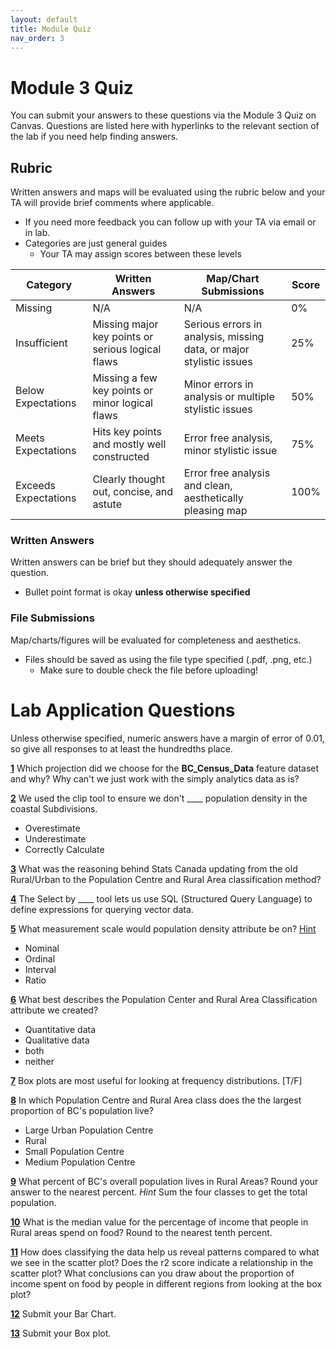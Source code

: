 ```yaml
---
layout: default
title: Module Quiz
nav_order: 3
---
```


# Module 3 Quiz

You can submit your answers to these questions via the Module 3 Quiz on Canvas.  Questions are listed here with hyperlinks to the relevant section of the lab if you need help finding answers.

## Rubric

Written answers and maps will be evaluated using the rubric below and your TA will provide brief comments where applicable.

* If you need more feedback you can follow up with your TA via email or in lab.
* Categories are just general guides
    * Your TA may assign scores between these levels


|      Category      |                   Written Answers                |                 Map/Chart Submissions                             |Score|
|--------------------|--------------------------------------------------|-------------------------------------------------------------------|-----|
|Missing             |N/A                                               |N/A                                                                |0%   |
|Insufficient        |Missing major key points or serious logical flaws |Serious errors in analysis, missing data, or major stylistic issues|25%  |
|Below Expectations  |Missing a few key points or minor logical flaws   |Minor errors in analysis or multiple stylistic issues              |50%  |
|Meets Expectations  |Hits key points and mostly well constructed       |Error free analysis, minor stylistic issue                         |75%  |
|Exceeds Expectations|Clearly thought out, concise, and astute          |Error free analysis and clean, aesthetically pleasing map          |100% |

### Written Answers 

Written answers can be brief but they should adequately answer the question.

* Bullet point format is okay **unless otherwise specified**

### File Submissions

Map/charts/figures will be evaluated for completeness and aesthetics.

* Files should be saved as using the file type specified (.pdf, .png, etc.)
    * Make sure to double check the file before uploading!


# Lab Application Questions 

Unless otherwise specified, numeric answers have a margin of error of 0.01, so give all responses to at least the hundredths place.


[**1**](Application_Part1.md#importing-the-census-data)
Which projection did we choose for the **BC_Census_Data** feature dataset and why?  Why can't we just work with the simply analytics data as is?


[**2**](Application_Part1.md#clip-the-bc_census_data-layer)
We used the clip tool to ensure we don't  ____ population density in the coastal Subdivisions.

* Overestimate
* Underestimate
* Correctly Calculate

[**3**](Application_Part2.md#a-revised-classification)
What was the reasoning behind Stats Canada updating from the old Rural/Urban to the Population Centre and Rural Area classification method?

[**4**](Application_Part2.md#applying-the-classification)
The Select by ____ tool lets us use SQL (Structured Query Language) to define expressions for querying vector data.


[**5**](Application_Part2.md#applying-the-classification)
What measurement scale would population density attribute be on? [Hint](content/WhatIsData.html#/18)

- Nominal
- Ordinal
- Interval
- Ratio

[**6**](Application_Part2.md#applying-the-classification)
What best describes the Population Center and Rural Area Classification attribute we created?

- Quantitative data
- Qualitative data
- both
- neither

[**7**](Application_Part3.md#plotting-relationships)
Box plots are most useful for looking at frequency distributions. [T/F]

[**8**](Application_Part3.md#plotting-relationships)
In which Population Centre and Rural Area class does the the largest proportion of BC's population live?

- Large Urban Population Centre
- Rural
- Small Population Centre
- Medium Population Centre

[**9**](Application_Part3.md#plotting-relationships)
What  percent  of BC's overall population lives in Rural Areas?  Round your answer to the nearest percent.  *Hint* Sum the four classes to get the total population.

[**10**](Application_Part3.md#plotting-relationships)
What is the median value for the percentage of income that people in Rural areas spend on food?  Round to the nearest tenth percent.

[**11**](Application_Part3.md#benefits-of-data-classification)
How does classifying the data help us reveal patterns compared to what we see in the scatter plot?  Does the r2 score indicate a relationship in the scatter plot?  What conclusions can you draw about the proportion of income spent on food by people in different regions from looking at the box plot?

[**12**](Application_Part3.md#stylizing-your-visualizations)
Submit your Bar Chart.

[**13**](Application_Part3.md#stylizing-your-visualizations)
Submit your Box plot.



<!-- # Lecture Content Questions 

[**1**](Content_Part1.md)
Which type of visualization would be *best suited* to look at a frequency distribution?

- Scatter plot
- Pie chart
- Histogram
- Bar chart
- Box plot
- Line plot
- Cartogram

[**2**](Content_Part1.md)
When a histogram shows a long tail with a handful of outliers, we say the distribution is skewed because deviates from the _______ distribution.

[**3**](Content_Part1.md)
Which unsupervised map classification method in ArcGIS Pro will usually provide you with the best results?

- Defined interval
- Equal interval
- Natural breaks
- Manual breaks

[**4**](Content_Part1.md)
Supervised classification methods are always better than unsupervised because humans are smarter than computers. [T/F]


[**5**](Content_Part1.md)
Unsupervised classification methods require no input from the user, the computer does all the work. [T/F]

[**6**](Content_Part2.md)
Briefly, explain the differences between Supervised and Unsupervised classification methods.

[**7**](Content_Part1.md)
Random forests require a user to provide _______ classes.

[**8**](Content_Part2.md)
It is important to avoid using sequential color pallets or graduated symbols for _____ data because they can imply a ranking/direction, even though this type of data has no rank/direction.

[**9**](Content_Part2.md)
Diverging color maps are great for showing deviations from a mean value. [T/F]

[**10**](Content_Part2.md)
Sequential color maps use gradations of different shades (light/dark) of the same color. [T/F]

[**11**](Content_Part2.md)
The best maps pack the most amount of information into the least amount of space. [T/F]

[**12**](Content_Part2.md)
Every map should always have a north arrow. [T/F]

[**13**](Content_Part2.md)
This type of colorblindness impacts ~ 4.5% of the human population.

- Red-Green
- Blue-Green
- Red-Blue
- Full Spectrum
 -->

